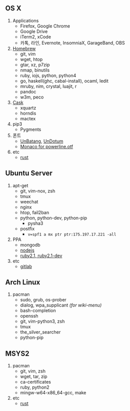 OS X
--------
1.  Applications
    * Firefox, Google Chrome
    * Google Drive
    * iTerm2, xCode
    * 카톡, 라인, Evernote, InsomniaX, GarageBand, OBS
1.  [Homebrew](http://brew.sh)
    * git, vim
    * wget, htop
    * gtar, xz, p7zip
    * nmap, binutils
    * ruby, iojs, python, python4
    * go, haskell(ghc, cabal-install), ocaml, ledit
    * mruby, nim, crystal, luajit, r
    * pandoc
    * w3m, peco
1.  [Cask](http://caskroom.io)
    * xquartz
    * horndis
    * mactex
1.  pip3
    * Pygments
1.  폰트
    * [UnBatang](http://fonts2u.com/un-batang.font), [UnDotum](http://fonts2u.com/un-dotum.font)
    * [Monaco for powerline.otf](https://gist.github.com/baopham/1838072)
1.  etc
    * [rust][]

Ubuntu Server
--------
1.  apt-get
    * git, vim-nox, zsh
    * tmux
    * weechat
    * nginx
    * htop, fail2ban
    * python, python-dev, python-pip
      * pysha3
    * postfix
      * `v=spf1 a mx ptr ptr:175.197.17.221 -all`
1.  PPA
    * mongodb
    * [nodejs](https://github.com/joyent/node/wiki/Installing-Node.js-via-package-manager#debian-and-ubuntu-based-linux-distributions)
    * [ruby2.1, ruby2.1-dev](https://www.brightbox.com/docs/ruby/ubuntu/)
1.  etc
    * [gitlab](https://github.com/gitlabhq/gitlabhq/blob/master/doc/install/installation.md)

Arch Linux
--------
1.  pacman
    * sudo, grub, os-prober
    * dialog, wpa_supplicant *(for wiki-menu)*
    * bash-completion
    * openssh
    * git, vim-python3, zsh
    * tmux
    * the_silver_searcher
    * python-pip

MSYS2
--------
1.  pacman
    * git, vim, zsh
    * wget, tar, zip
    * ca-certificates
    * ruby, python2
    * mingw-w64-x86_64-gcc, make
1.  etc
    * [rust][]

[rust]: http://doc.rust-lang.org/book/installing-rust.html
